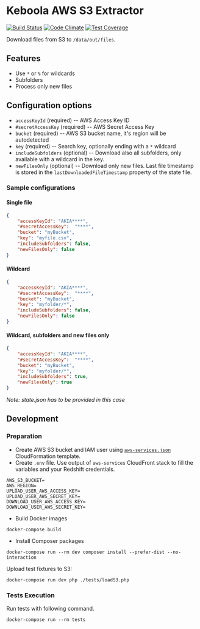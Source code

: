 # Keboola AWS S3 Extractor
 
[![Build Status](https://travis-ci.org/keboola/aws-s3-extractor.svg?branch=master)](https://travis-ci.org/keboola/aws-s3-extractor) [![Code Climate](https://codeclimate.com/github/keboola/aws-s3-extractor/badges/gpa.svg)](https://codeclimate.com/github/keboola/aws-s3-extractor) [![Test Coverage](https://codeclimate.com/github/keboola/aws-s3-extractor/badges/coverage.svg)](https://codeclimate.com/github/keboola/aws-s3-extractor)

Download files from S3 to `/data/out/files`. 

## Features
- Use `*` or `%` for wildcards
- Subfolders
- Process only new files

## Configuration options

- `accessKeyId` (required) -- AWS Access Key ID
- `#secretAccessKey` (required) -- AWS Secret Access Key
- `bucket` (required) -- AWS S3 bucket name, it's region will be autodetected
- `key` (required) -- Search key, optionally ending with a `*` wildcard 
- `includeSubfolders` (optional) -- Download also all subfolders, only available with a wildcard in the key.  
- `newFilesOnly` (optional) -- Download only new files. Last file timestamp is stored in the `lastDownloadedFileTimestamp` property of the state file.  

### Sample configurations

#### Single file

```json
{
    "accessKeyId": "AKIA****",
    "#secretAccessKey":  "****",
    "bucket": "myBucket",
    "key": "myfile.csv",
    "includeSubfolders": false,
    "newFilesOnly": false
}
```

#### Wildcard 

```json
{
    "accessKeyId": "AKIA****",
    "#secretAccessKey":  "****",
    "bucket": "myBucket",
    "key": "myfolder/*",
    "includeSubfolders": false,
    "newFilesOnly": false
}
```

#### Wildcard, subfolders and new files only

```json
{
    "accessKeyId": "AKIA****",
    "#secretAccessKey":  "****",
    "bucket": "myBucket",
    "key": "myfolder/*",
    "includeSubfolders": true,
    "newFilesOnly": true
}
```

*Note: state.json has to be provided in this case*

## Development

### Preparation

- Create AWS S3 bucket and IAM user using [`aws-services.json`](./aws-services.json) CloudFormation template.
- Create `.env` file. Use output of `aws-services` CloudFront stack to fill the variables and your Redshift credentials.

```
AWS_S3_BUCKET=
AWS_REGION=
UPLOAD_USER_AWS_ACCESS_KEY=
UPLOAD_USER_AWS_SECRET_KEY=
DOWNLOAD_USER_AWS_ACCESS_KEY=
DOWNLOAD_USER_AWS_SECRET_KEY=
```

- Build Docker images
```
docker-compose build
```

- Install Composer packages

```
docker-compose run --rm dev composer install --prefer-dist --no-interaction
```

Upload test fixtures to S3:
```
docker-compose run dev php ./tests/loadS3.php
```

### Tests Execution
Run tests with following command.

```
docker-compose run --rm tests
```

